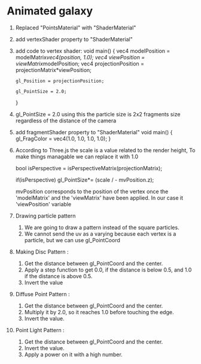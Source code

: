 # Animated galaxy

1.  Replaced "PointsMaterial" with "ShaderMaterial"
2.  add vertexShader property to "ShaderMaterial"
3.  add code to vertex shader:
    void main() {
    vec4 modelPosition = modelMatrix*vec4(position, 1.0);
    vec4 viewPosition = viewMatrix*modelPosition;
    vec4 projectionPosition = projectionMatrix\*viewPosition;

        gl_Position = projectionPosition;

        gl_PointSize = 2.0;

    }

4.  gl_PointSize = 2.0
    using this the particle size is 2x2 fragments size regardless of the distance of the camera

5.  add fragmentShader property to "ShaderMaterial"
    void main() {
    gl_FragColor = vec4(1.0, 1.0, 1.0, 1.0);
    }

6.  According to Three.js the scale is a value related to the render height, To make things managable we can replace it with 1.0

    bool isPerspective = isPerspectiveMatrix(projectionMatrix);

    if(isPerspective) gl_PointSize\*= (scale / - mvPosition.z);

    mvPosition corresponds to the position of the vertex once the 'modelMatrix' and the 'viewMatrix' have been applied. In our case it 'viewPosition' variable

7.  Drawing particle pattern

    1. We are going to draw a pattern instead of the square particles.
    2. We cannot send the uv as a varying because each vertex is a particle, but we can use gl_PointCoord

8.  Making Disc Pattern :

    1. Get the distance between gl_PointCoord and the center.
    2. Apply a step function to get 0.0, if the distance is below 0.5, and 1.0 if the distance is above 0.5.
    3. Invert the value

9.  Diffuse Point Pattern :

    1. Get the distance between gl_PointCoord and the center.
    2. Multiply it by 2.0, so it reaches 1.0 before touching the edge.
    3. Invert the value.

10. Point Light Pattern :
    1. Get the distance between gl_PointCoord and the center.
    2. Invert the value.
    3. Apply a power on it with a high number.
